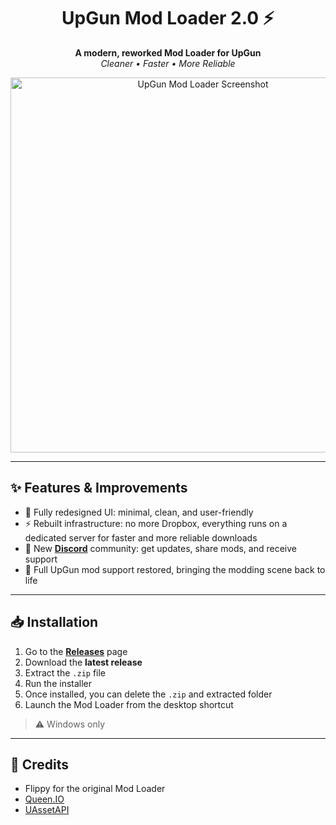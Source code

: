 <h1 align="center">UpGun Mod Loader 2.0 ⚡</h1>
<p align="center">
  <b>A modern, reworked Mod Loader for UpGun</b><br>
  <i>Cleaner • Faster • More Reliable</i>
</p>

<p align="center">
  <img src="https://i.ibb.co/q3m3TfkT/A0-D82516-B712-4618-BCBB-2702-B29-C20-BE.png" alt="UpGun Mod Loader Screenshot" width="600">
</p>

---

## ✨ Features & Improvements

- 🎨 Fully redesigned UI: minimal, clean, and user-friendly  
- ⚡ Rebuilt infrastructure: no more Dropbox, everything runs on a dedicated server for faster and more reliable downloads  
- 💬 New **[Discord](https://discord.gg/9VKrCEbyAV)** community: get updates, share mods, and receive support  
- 🔧 Full UpGun mod support restored, bringing the modding scene back to life  

---

## 📥 Installation

1. Go to the **[Releases](../../releases/latest)** page  
2. Download the **latest release**  
3. Extract the `.zip` file  
4. Run the installer  
5. Once installed, you can delete the `.zip` and extracted folder  
6. Launch the Mod Loader from the desktop shortcut  

> ⚠️ Windows only  

---

## 🙏 Credits

- Flippy for the original Mod Loader  
- [Queen.IO](https://github.com/Code-Vein-Tool-Hub/QueenIO)  
- [UAssetAPI](https://github.com/atenfyr/UAssetAPI)  

